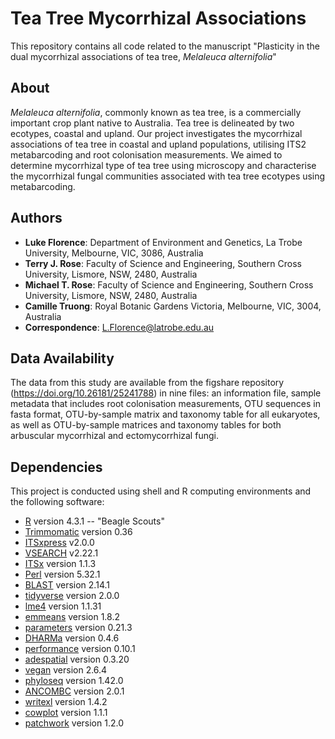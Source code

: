 # Tea Tree Mycorrhizal Associations

This repository contains all code related to the manuscript "Plasticity in the dual mycorrhizal associations of tea tree, *Melaleuca alternifolia*"

## About
*Melaleuca alternifolia*, commonly known as tea tree, is a commercially important crop plant native to Australia. Tea tree is delineated by two ecotypes, coastal and upland. Our project investigates the mycorrhizal associations of tea tree in coastal and upland populations, utilising ITS2 metabarcoding and root colonisation measurements. We aimed to determine mycorrhizal type of tea tree using microscopy and characterise the mycorrhizal fungal communities associated with tea tree ecotypes using metabarcoding.

## Authors
- **Luke Florence**: Department of Environment and Genetics, La Trobe University, Melbourne, VIC, 3086, Australia
- **Terry J. Rose**: Faculty of Science and Engineering, Southern Cross University, Lismore, NSW, 2480, Australia
- **Michael T. Rose**: Faculty of Science and Engineering, Southern Cross University, Lismore, NSW, 2480, Australia
- **Camille Truong**: Royal Botanic Gardens Victoria, Melbourne, VIC, 3004, Australia
- **Correspondence**: L.Florence@latrobe.edu.au

## Data Availability
The data from this study are available from the figshare repository (https://doi.org/10.26181/25241788) in nine files: an information file, sample metadata that includes root colonisation measurements, OTU sequences in fasta format, OTU-by-sample matrix and taxonomy table for all eukaryotes, as well as OTU-by-sample matrices and taxonomy tables for both arbuscular mycorrhizal and ectomycorrhizal fungi.

## Dependencies
This project is conducted using shell and R computing environments and the following software:

* [R](https://cran.r-project.org/) version 4.3.1 -- "Beagle Scouts"
* [Trimmomatic](http://www.usadellab.org/cms/?page=trimmomatic) version 0.36
* [ITSxpress](https://github.com/USDA-ARS-GBRU/itsxpress) v2.0.0
* [VSEARCH](https://github.com/torognes/vsearch) v2.22.1
* [ITSx](https://microbiology.se/software/itsx/) version 1.1.3
* [Perl](https://www.perl.org/get.html) version 5.32.1
* [BLAST](https://blast.ncbi.nlm.nih.gov/Blast.cgi) version 2.14.1
* [tidyverse](https://www.tidyverse.org/) version 2.0.0
* [lme4](https://cran.r-project.org/web/packages/lme4/index.html) version 1.1.31
* [emmeans](https://cran.r-project.org/web/packages/emmeans/index.html) version 1.8.2
* [parameters](https://cran.r-project.org/web/packages/parameters/index.html) version 0.21.3
* [DHARMa](https://cran.r-project.org/web/packages/DHARMa/index.html) version 0.4.6
* [performance](https://cran.r-project.org/web/packages/performance/index.html) version 0.10.1
* [adespatial](https://cran.r-project.org/web/packages/adespatial/index.html) version 0.3.20
* [vegan](https://cran.r-project.org/web/packages/vegan/index.html) version 2.6.4
* [phyloseq](https://joey711.github.io/phyloseq/) version 1.42.0
* [ANCOMBC](https://github.com/FrederickHuangLin/ANCOMBC) version 2.0.1
* [writexl](https://cran.r-project.org/web/packages/writexl/index.html) version 1.4.2
* [cowplot](https://cran.r-project.org/web/packages/cowplot/vignettes/introduction.html) version 1.1.1
* [patchwork](https://cran.r-project.org/web/packages/patchwork/index.html) version 1.2.0
